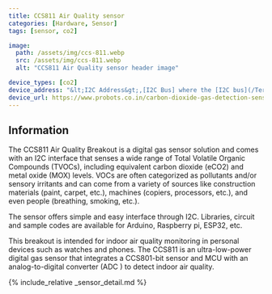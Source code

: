 ```yaml
---
title: CCS811 Air Quality sensor
categories: [Hardware, Sensor]
tags: [sensor, co2]

image:
  path: /assets/img/ccs-811.webp
  src: /assets/img/ccs-811.webp
  alt: "CCS811 Air Quality sensor header image"

device_types: [co2]
device_address: "&lt;I2C Address&gt;,[I2C Bus] where the [I2C bus](/TerrariumPI/hardware#i2c-bus) is optional<br />Ex: `0x3f`"
device_url: https://www.probots.co.in/carbon-dioxide-gas-detection-sensor-module-ccs811.html
---
```


## Information

The CCS811 Air Quality Breakout is a digital gas sensor solution and comes with an I2C interface that senses a wide range of Total Volatile Organic Compounds (TVOCs), including equivalent carbon dioxide (eCO2) and metal oxide (MOX) levels. VOCs are often categorized as pollutants and/or sensory irritants and can come from a variety of sources like construction materials (paint, carpet, etc.), machines (copiers, processors, etc.), and even people (breathing, smoking, etc.).

The sensor offers simple and easy interface through I2C. Libraries, circuit and sample codes are available for Arduino, Raspberry pi, ESP32, etc.

This breakout is intended for indoor air quality monitoring in personal devices such as watches and phones. The CCS811 is an ultra-low-power digital gas sensor that integrates a CCS801-bit sensor and MCU with an analog-to-digital converter (ADC ) to detect indoor air quality.

{% include_relative _sensor_detail.md %}
